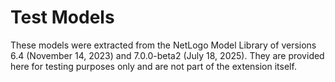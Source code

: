 # Test Models

These models were extracted from the NetLogo Model Library of versions 6.4 (November 14, 2023) and 7.0.0-beta2 (July 18, 2025). They are provided here for testing purposes only and are not part of the extension itself.
